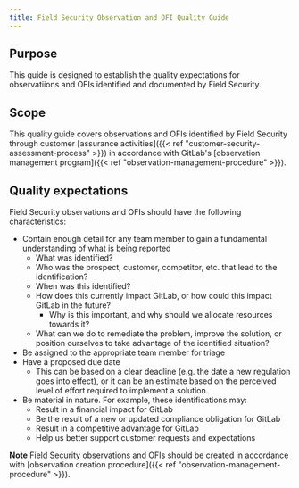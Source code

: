 ```yaml
---
title: Field Security Observation and OFI Quality Guide
---
```


## Purpose

This guide is designed to establish the quality expectations for observatiions and OFIs identified and documented by Field Security.

## Scope

This quality guide covers observations and OFIs identified by Field Security through customer [assurance activities]({{< ref "customer-security-assessment-process" >}}) in accordance with GitLab's [observation management program]({{< ref "observation-management-procedure" >}}).

## Quality expectations

Field Security observations and OFIs should have the following characteristics:

- Contain enough detail for any team member to gain a fundamental understanding of what is being reported
    - What was identified?
    - Who was the prospect, customer, competitor, etc. that lead to the identification?
    - When was this identified?
    - How does this currently impact GitLab, or how could this impact GitLab in the future?
        - Why is this important, and why should we allocate resources towards it?
    - What can we do to remediate the problem, improve the solution, or position ourselves to take advantage of the identified situation?
- Be assigned to the appropriate team member for triage
- Have a proposed due date
    - This can be based on a clear deadline (e.g. the date a new regulation goes into effect), or it can be an estimate based on the perceived level of effort required to implement a solution.
- Be material in nature. For example, these identifications may:
    - Result in a financial impact for GitLab
    - Be the result of a new or updated compliance obligation for GitLab
    - Result in a competitive advantage for GitLab
    - Help us better support customer requests and expectations

**Note** Field Security observations and OFIs should be created in accordance with [observation creation procedure]({{< ref "observation-management-procedure" >}}).
